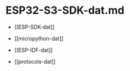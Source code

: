 
# ESP32-S3-SDK-dat.md

- [[ESP-SDK-dat]]

- [[micropython-dat]]

- [[ESP-IDF-dat]]

- [[protocols-dat]]

